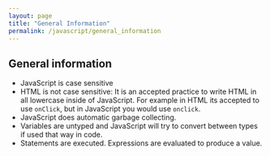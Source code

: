 ```yaml
---
layout: page
title: "General Information"
permalink: /javascript/general_information
---
```


## General information

* JavaScript is case sensitive
* HTML is not case sensitive: It is an accepted practice to write HTML in all lowercase inside of JavaScript.  For example in HTML its accepted to use `onClick`, but in JavaScript you would use `onclick`.
* JavaScript does automatic garbage collecting.
* Variables are untyped and JavaScript will try to convert between types if used that way in code.
* Statements are executed.  Expressions are evaluated to produce a value.
